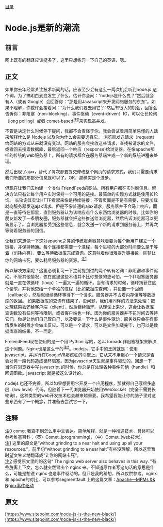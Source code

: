 [目录](./)
# Node.js是新的潮流

## 前言
网上既有的翻译应该挺多了，这里只想练习一下自己的英语，嗯。

## 正文

如果你去年经常关注技术新闻的话，应该至少会有这么一两次机会听到node.js 这个词。为了搞明白到底发生了什么，估计你会问：“nodejs是什么鬼？”然后就会有人（或者 Google）会回答你：“那是用Javascript来开发网络服务的东东”。如果不理解，你或许会接着问：“为什么我们要去用它？”然后有很大的机会，回答会告诉你：非阻塞（non-blocking）、事件驱动（event-driven）IO，可以让长轮询（long polling）或者 comet-based<sup id="a0"><a href="#f0">注0</a></sup>来实现高并发。

不管是决定什么时候停下提问，我都不会责怪于你。我会尝试着用简单易懂的人话来解释什么是 Nodejs 以及你为什么会需要选择它。
浏览器发送请求（request）给网站的方式从来就没有变过。网站的服务会接收这些请求，查找被请求的文件，或者回去搜索数据库，最后返回一个响应（response)给浏览器。在像apache那样的传统的web服务器上，所有的请求都会在服务器端生成一个新的系统进程来处理。

然后出现了ajax，替代了每次都要提交修改整个网页的请求方式，我们只需要请求我们所要的那部分信息就可以了。OK，那确实是个进步。

但现在让我们去构建一个类似 FriendFeed的网站，所有用户都在实时刷信息。解决方法只有让每个用户实时保持一个可用的链接。最简单的实现方式就是使用长轮询。
长轮询其实让HTTP看起来像是持续链接：不管页面是不是有需要，只要加载就向服务器发送ajax请求。但是不像普通的ajax请求，服务器并不会马上响应，而是一直等待在那里，直到服务器认为该响应点什么东西给浏览器的时候。比如你的朋友新发了一条朋友圈，服务器就会把这些推送给浏览器，然后告诉浏览器可以更新显示了。当浏览器接受到这些信息，就会发送一个新的请求到服务器上，并再次等待着服务器的回信。

让我们来想像一下这对apache之类的传统服务器意味着要为每个新用户建立一个链接，并保持畅通。每个连接都需要一个进程，每个进程的大部分时间要么是干等着（消耗内存），要么等待数据库完成查询。这意味着你很难提升链接数，除非让你的网站卡死，要么耗尽服务器的资源。<sup id="a1"><a href="#f1">注1</a></sup>

所以解决方案呢？这里必须复习一下之前提到过的两个转有名词：非阻塞和事件驱动。不管其他情况，仅在这里这些术语并不比你想像的更可怕。一个非阻塞服务器就是一直在做循环（loop）：一遍又一遍的循环。当有请求的时候，循环捕获住这个请求，并将他交给一个单独的进程（比如数据库查询），并设置一个回调（callback），然后就继续循环等待下一个请求。服务器并不占着内存傻等等数据库的返回。
如果数据库的查询有结果了，没问题，我们用同样的方法来处理：把处理结果丢还给客户端（client），然后继续循环。从理论上来说，这会让数据库查询数没有任何等待限制，或者客户端也一样。因为你的服务器并不花时间去等待它们。你是让他们自己管自己，以及要说一下什么是事件驱动：服务器只会在有事情发生的时候才会做出反应。可以是一个请求，可以是文件加载完毕，也可以是数据库查询结果，不一而定。

FreiendFeed现在使用的是一个用 Python 写的，名叫Tornado非阻塞框架来解决这个问题。Nginx也是这么干的<sup id="a2"><a href="#f2">注2</a></sup>。nodejs，它手中的王牌就是：使用javascript，并运行在GoogleV8那疯狂的引擎上。它从来不用担心一个请求是否会对另一段代码造成循环阻塞。因为javascript天生就是事件驱动的。回想一下：当你在浏览器中写 javascript 的时候，你总是在处理各种事件句柄（handle）和回调函数。javascript 就是被这么设计的。

nodejs 也还不完善，所以如果想要用它开发一个应用程序，那就得自己写很多底层（low level）代码。但随着下一代浏览器开始使用WebSocket（完全不需要长轮询），这种类型的web开发技术也会越来越重要。我希望我能让你的脑子里对这些东西有了一个概念，并准备去尝试它一下。

## 注释

<span id="f0"><a href="#a0">注0</a></span> comet 我查不到怎么用中文表达。简单解释，就是一种推送技术，具体可以参考维基百科：（英）Comet\_(programming)，（中）Comet\_(web技术)。  
<span id="f1"><a href="#a1">注1</a></span> 这里的原文是“without grinding to a near halt and using up all your resources.”，前半句“without grinding to a near halt”有些没理解，所以这里暂时望文生义地翻译成“让你的网站卡死”。  
<span id="f2"><a href="#a2">注2</a></span> 感觉原文里的的这句“ The nginx web server also behaves in this way. ”有些脱离上下文，怎么就突然冒出个 nginx 来。不知道原作者写这句话的意思是什么，可能是想说 nginx 也是事件驱动的。但只是我的猜想，所以仅供参考。nginx 和 apache的对比，可以参考segmentfault 上的这篇文章：[Apache—MPMs && Nginx事件驱动](https://segmentfault.com/a/1190000007875157)


## 原文

[https://www.sitepoint.com/node-js-is-the-new-black/](https://www.sitepoint.com/node-js-is-the-new-black/)